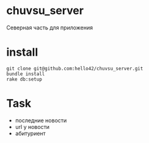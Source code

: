 chuvsu_server
=============

Северная часть для приложения


install
=======

  ```
  git clone git@github.com:hello42/chuvsu_server.git
  bundle install
  rake db:setup
  ```

Task
====

  * последние новости
  * url у новости
  * абитуриент

